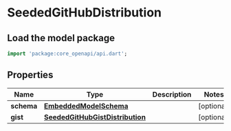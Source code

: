 # SeededGitHubDistribution

## Load the model package
```dart
import 'package:core_openapi/api.dart';
```

## Properties
Name | Type | Description | Notes
------------ | ------------- | ------------- | -------------
**schema** | [**EmbeddedModelSchema**](EmbeddedModelSchema) |  | [optional] 
**gist** | [**SeededGitHubGistDistribution**](SeededGitHubGistDistribution) |  | [optional] 




